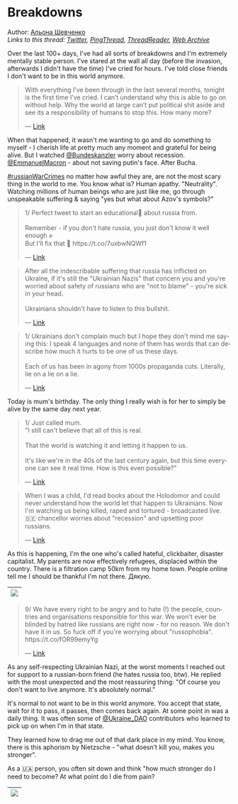 # Breakdowns

Author: [Альона Шевченко](https://twitter.com/cryptodrftng)  
*Links to this thread: [Twitter](https://twitter.com/cryptodrftng/status/1535523020072177669), [PingThread](https://pingthread.com/thread/1535523020072177669), [ThreadReader](https://threadreaderapp.com/thread/1535523020072177669.html), [Web Archive](https://web.archive.org/web/*/https://twitter.com/cryptodrftng/status/1535523020072177669)*

Over the last 100+ days, I've had all sorts of breakdowns and I'm extremely mentally stable person.
I've stared at the wall all day (before the invasion, afterwards I didn't have the time)
I've cried for hours.
I've told close friends I don't want to be in this world anymore.

<blockquote class="twitter-tweet">
    <p lang="en" dir="ltr">
    With everything I’ve been through in the last several months, tonight is the first time I’ve cried. I can’t understand why this is able to go on without help. Why the world at large can’t put political shit aside and see its a responsibility of humans to stop this. How many more?<br />
    </p>
    &mdash; <a href="https://twitter.com/jmvasquez1974/status/1535480805576871936">Link</a>
</blockquote>

When that happened, it wasn't me wanting to go and do something to myself - I cherish life at pretty much any moment and grateful for being alive. But I watched [@Bundeskanzler](https://twitter.com/Bundeskanzler) worry about recession. [@EmmanuelMacron](https://twitter.com/EmmanuelMacron) - about not saving putin's face. After Bucha.

[#russianWarCrimes](https://twitter.com/hashtag/russianWarCrimes) no matter how awful they are, are not the most scary thing in the world to me. You know what is? Human apathy. "Neutrality". Watching millions of human beings who are just like me, go through unspeakable suffering & saying "yes but what about Azov's symbols?"

<blockquote class="twitter-tweet">
    <p lang="en" dir="ltr">
    1/ Perfect tweet to start an educational🧵 about russia from. <br />
    <br />
    Remember - if you don&#39;t hate russia, you just don&#39;t know it well enough ✊ <br />
    But I&#39;ll fix that 💃 https://t.co/7uxbwNQWf1<br />
    </p>
    &mdash; <a href="https://twitter.com/cryptodrftng/status/1531480089963151366">Link</a>
</blockquote>

<blockquote class="twitter-tweet">
    <p lang="en" dir="ltr">
    After all the indescribable suffering that russia has inflicted on Ukraine, if it&#39;s still the &#34;Ukrainian Nazis&#34; that concern you and you&#39;re worried about safety of russians who are &#34;not to blame&#34; - you&#39;re sick in your head. <br />
    <br />
    Ukrainians shouldn&#39;t have to listen to this bullshit.<br />
    </p>
    &mdash; <a href="https://twitter.com/cryptodrftng/status/1520571720385581057">Link</a>
</blockquote>

<blockquote class="twitter-tweet">
    <p lang="en" dir="ltr">
    1/ Ukrainians don&#39;t complain much but I hope they don&#39;t mind me saying this: I speak 4 languages and none of them has words that can describe how much it hurts to be one of us these days. <br />
    <br />
    Each of us has been in agony from 1000s propaganda cuts. Literally, lie on a lie on a lie.<br />
    </p>
    &mdash; <a href="https://twitter.com/cryptodrftng/status/1528100230327160833">Link</a>
</blockquote>

Today is mum's birthday. The only thing I really wish is for her to simply be alive by the same day next year.

<blockquote class="twitter-tweet">
    <p lang="en" dir="ltr">
    1/ Just called mum. <br />
    &#34;I still can&#39;t believe that all of this is real. <br />
    <br />
    That the world is watching it and letting it happen to us. <br />
    <br />
    It&#39;s like we&#39;re in the 40s of the last century again, but this time everyone can see it real time. How is this even possible?&#34;<br />
    </p>
    &mdash; <a href="https://twitter.com/cryptodrftng/status/1529181234991190018">Link</a>
</blockquote>

<blockquote class="twitter-tweet">
    <p lang="en" dir="ltr">
    When I was a child, I&#39;d read books about the Holodomor and could never understand how the world let that happen to Ukrainians. Now I&#39;m watching us being killed, raped and tortured - broadcasted live. 🇩🇪 chancellor worries about &#34;recession&#34; and upsetting poor russians.<br />
    </p>
    &mdash; <a href="https://twitter.com/cryptodrftng/status/1510332865099227143">Link</a>
</blockquote>

As this is happening, I'm the one who's called hateful, clickbaiter, disaster capitalist. My parents are now effectively refugees, displaced within the country. There is a filtration camp 50km from my home town. People online tell me I should be thankful I'm not there. Дякую.

| [![](https://pbs.twimg.com/media/FU9I3NxWQAAJU_y.jpg)](https://pbs.twimg.com/media/FU9I3NxWQAAJU_y.jpg) |
| :-: |

<blockquote class="twitter-tweet">
    <p lang="en" dir="ltr">
    9/ We have every right to be angry and to hate (!) the people, countries and organisations responsible for this war. We won&#39;t ever be blinded by hatred like russians are right now - for no reason. We don&#39;t have it in us. So fuck off if you&#39;re worrying about &#34;russophobia&#34;. https://t.co/fOR99emyYg<br />
    </p>
    &mdash; <a href="https://twitter.com/cryptodrftng/status/1528108782177423361">Link</a>
</blockquote>

As any self-respecting Ukrainian Nazi, at the worst moments I reached out for support to a russian-born friend (he hates russia too, btw). He replied with the most unexpected and the most reassuring thing: "Of course you don't want to live anymore. It's absolutely normal."

It's normal to not want to be in this world anymore. You accept that state, wait for it to pass, it passes, then comes back again. At some point in was a daily thing. It was often some of [@Ukraine_DAO](https://twitter.com/Ukraine_DAO) contributors who learned to pick up on when I'm in that state.

They learned how to drag me out of that dark place in my mind. You know, there is this aphorism by Nietzsche - "what doesn’t kill you, makes you stronger".

As a 🇺🇦 person, you often sit down and think "how much stronger do I need to become? At what point do I die from pain?

| [![](https://pbs.twimg.com/media/FU9NoOLWIAANq-k.jpg)](https://pbs.twimg.com/media/FU9NoOLWIAANq-k.jpg) |
| :-: |
